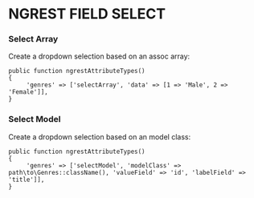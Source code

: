NGREST FIELD SELECT
====================

### Select Array

Create a dropdown selection based on an assoc array:

```
public function ngrestAttributeTypes()
{
     'genres' => ['selectArray', 'data' => [1 => 'Male', 2 => 'Female']],
}
```

### Select Model

Create a dropdown selection based on an model class:

```
public function ngrestAttributeTypes()
{
     'genres' => ['selectModel', 'modelClass' => path\to\Genres::className(), 'valueField' => 'id', 'labelField' => 'title']],
}
```